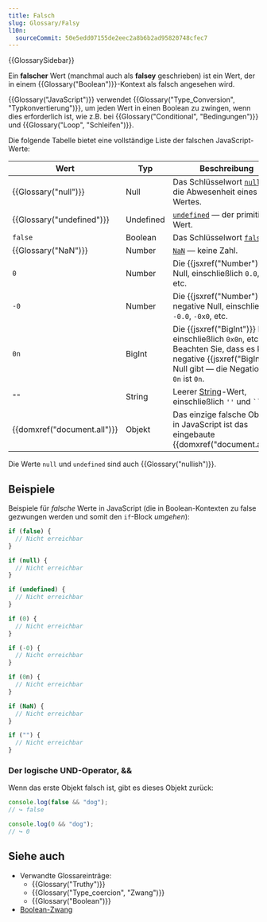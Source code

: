 ```yaml
---
title: Falsch
slug: Glossary/Falsy
l10n:
  sourceCommit: 50e5edd07155de2eec2a8b6b2ad95820748cfec7
---
```


{{GlossarySidebar}}

Ein **falscher** Wert (manchmal auch als **falsey** geschrieben) ist ein Wert, der in einem {{Glossary("Boolean")}}-Kontext als falsch angesehen wird.

{{Glossary("JavaScript")}} verwendet {{Glossary("Type_Conversion", "Typkonvertierung")}}, um jeden Wert in einen Boolean zu zwingen, wenn dies erforderlich ist, wie z.B. bei {{Glossary("Conditional", "Bedingungen")}} und {{Glossary("Loop", "Schleifen")}}.

Die folgende Tabelle bietet eine vollständige Liste der falschen JavaScript-Werte:

| Wert                        | Typ       | Beschreibung                                                                                                                                         |
| --------------------------- | --------- | --------------------------------------------------------------------------------------------------------------------------------------------------- |
| {{Glossary("null")}}        | Null      | Das Schlüsselwort [`null`](/de/docs/Web/JavaScript/Reference/Operators/null) — die Abwesenheit eines Wertes.                                      |
| {{Glossary("undefined")}}   | Undefined | [`undefined`](/de/docs/Web/JavaScript/Reference/Global_Objects/undefined) — der primitive Wert.                                                  |
| `false`                     | Boolean   | Das Schlüsselwort [`false`](/de/docs/Web/JavaScript/Reference/Lexical_grammar#reserved_words).                                                   |
| {{Glossary("NaN")}}         | Number    | [`NaN`](/de/docs/Web/JavaScript/Reference/Global_Objects/NaN) — keine Zahl.                                                                      |
| `0`                         | Number    | Die {{jsxref("Number")}} Null, einschließlich `0.0`, `0x0`, etc.                                                                                    |
| `-0`                        | Number    | Die {{jsxref("Number")}} negative Null, einschließlich `-0.0`, `-0x0`, etc.                                                                         |
| `0n`                        | BigInt    | Die {{jsxref("BigInt")}} Null, einschließlich `0x0n`, etc. Beachten Sie, dass es keine negative {{jsxref("BigInt")}} Null gibt — die Negation von `0n` ist `0n`. |
| `""`                        | String    | Leerer [String](/de/docs/Web/JavaScript/Reference/Global_Objects/String)-Wert, einschließlich `''` und ` `` `.                                   |
| {{domxref("document.all")}} | Objekt    | Das einzige falsche Objekt in JavaScript ist das eingebaute {{domxref("document.all")}}.                                                            |

Die Werte `null` und `undefined` sind auch {{Glossary("nullish")}}.

## Beispiele

Beispiele für _falsche_ Werte in JavaScript (die in Boolean-Kontexten zu false gezwungen werden und somit den `if`-Block _umgehen_):

```js
if (false) {
  // Nicht erreichbar
}

if (null) {
  // Nicht erreichbar
}

if (undefined) {
  // Nicht erreichbar
}

if (0) {
  // Nicht erreichbar
}

if (-0) {
  // Nicht erreichbar
}

if (0n) {
  // Nicht erreichbar
}

if (NaN) {
  // Nicht erreichbar
}

if ("") {
  // Nicht erreichbar
}
```

### Der logische UND-Operator, &&

Wenn das erste Objekt falsch ist, gibt es dieses Objekt zurück:

```js
console.log(false && "dog");
// ↪ false

console.log(0 && "dog");
// ↪ 0
```

## Siehe auch

- Verwandte Glossareinträge:
  - {{Glossary("Truthy")}}
  - {{Glossary("Type_coercion", "Zwang")}}
  - {{Glossary("Boolean")}}
- [Boolean-Zwang](/de/docs/Web/JavaScript/Reference/Global_Objects/Boolean#boolean_coercion)
